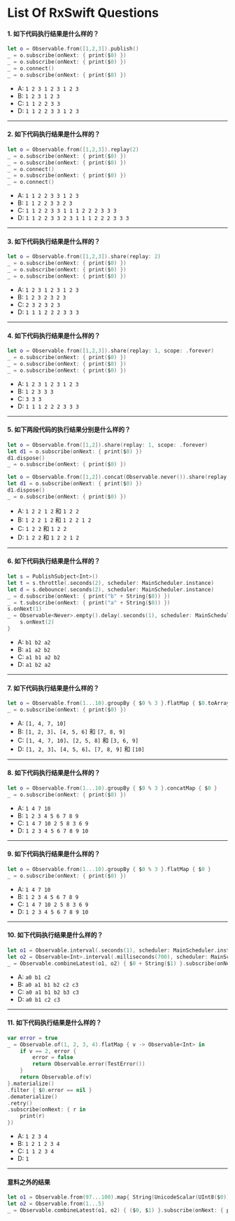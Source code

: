 # List Of RxSwift Questions



#### 1. 如下代码执行结果是什么样的？
```swift
let o = Observable.from([1,2,3]).publish()
_ = o.subscribe(onNext: { print($0) })
_ = o.subscribe(onNext: { print($0) })
_ = o.connect()
_ = o.subscribe(onNext: { print($0) })
```

- A: `1 2 3 1 2 3 1 2 3`
- B: `1 2 3 1 2 3`
- C: `1 1 2 2 3 3`
- D: `1 1 2 2 3 3 1 2 3`

----

#### 2. 如下代码执行结果是什么样的？
```swift
let o = Observable.from([1,2,3]).replay(2)
_ = o.subscribe(onNext: { print($0) })
_ = o.subscribe(onNext: { print($0) })
_ = o.connect()
_ = o.subscribe(onNext: { print($0) })
_ = o.connect()
```

- A: `1 1 2 2 3 3 1 2 3`
- B: `1 1 2 2 3 3 2 3`
- C: `1 1 2 2 3 3 1 1 1 2 2 2 3 3 3`
- D: `1 1 2 2 3 3 2 3 1 1 1 2 2 2 3 3 3`

----

#### 3. 如下代码执行结果是什么样的？
```swift
let o = Observable.from([1,2,3]).share(replay: 2)
_ = o.subscribe(onNext: { print($0) })
_ = o.subscribe(onNext: { print($0) })
_ = o.subscribe(onNext: { print($0) })
```

- A: `1 2 3 1 2 3 1 2 3`
- B: `1 2 3 2 3 2 3`
- C: `2 3 2 3 2 3`
- D: `1 1 1 2 2 2 3 3 3`

----

#### 4. 如下代码执行结果是什么样的？
```swift
let o = Observable.from([1,2,3]).share(replay: 1, scope: .forever)
_ = o.subscribe(onNext: { print($0) })
_ = o.subscribe(onNext: { print($0) })
_ = o.subscribe(onNext: { print($0) })
```

- A: `1 2 3 1 2 3 1 2 3`
- B: `1 2 3 3 3`
- C: `3 3 3`
- D: `1 1 1 2 2 2 3 3 3`

----

#### 5. 如下两段代码的执行结果分别是什么样的？
```swift
let o = Observable.from([1,2]).share(replay: 1, scope: .forever)
let d1 = o.subscribe(onNext: { print($0) })
d1.dispose()
_ = o.subscribe(onNext: { print($0) })
```
```swift
let o = Observable.from([1,2]).concat(Observable.never()).share(replay: 1, scope: .forever)
let d1 = o.subscribe(onNext: { print($0) })
d1.dispose()
_ = o.subscribe(onNext: { print($0) })
```

- A: `1 2 2 1 2` 和 `1 2 2`
- B: `1 2 2 1 2` 和 `1 2 2 1 2`
- C: `1 2 2` 和 `1 2 2`
- D: `1 2 2` 和 `1 2 2 1 2`

----

#### 6. 如下代码执行结果是什么样的？
```swift
let s = PublishSubject<Int>()
let t = s.throttle(.seconds(2), scheduler: MainScheduler.instance)
let d = s.debounce(.seconds(2), scheduler: MainScheduler.instance)
_ = d.subscribe(onNext: { print("b" + String($0)) })
_ = t.subscribe(onNext: { print("a" + String($0)) })
s.onNext(1)
_ = Observable<Never>.empty().delay(.seconds(1), scheduler: MainScheduler.instance).subscribe {
    s.onNext(2)
}
```

- A: `b1 b2 a2`
- B: `a1 a2 b2`
- C: `a1 b1 a2 b2`
- D: `a1 b2 a2`

----

#### 7. 如下代码执行结果是什么样的？
```swift
let o = Observable.from(1...10).groupBy { $0 % 3 }.flatMap { $0.toArray() }
_ = o.subscribe(onNext: { print($0) })
```

- A: `[1, 4, 7, 10]`
- B: `[1, 2, 3]`、`[4, 5, 6]` 和 `[7, 8, 9]`
- C: `[1, 4, 7, 10]`、`[2, 5, 8]` 和 `[3, 6, 9]`
- D: `[1, 2, 3]`、`[4, 5, 6]`、`[7, 8, 9]` 和 `[10]`

----

#### 8. 如下代码执行结果是什么样的？
```swift
let o = Observable.from(1...10).groupBy { $0 % 3 }.concatMap { $0 }
_ = o.subscribe(onNext: { print($0) })
```

- A: `1 4 7 10`
- B: `1 2 3 4 5 6 7 8 9`
- C: `1 4 7 10 2 5 8 3 6 9`
- D: `1 2 3 4 5 6 7 8 9 10`

----

#### 9. 如下代码执行结果是什么样的？
```swift
let o = Observable.from(1...10).groupBy { $0 % 3 }.flatMap { $0 }
_ = o.subscribe(onNext: { print($0) })
```

- A: `1 4 7 10`
- B: `1 2 3 4 5 6 7 8 9`
- C: `1 4 7 10 2 5 8 3 6 9`
- D: `1 2 3 4 5 6 7 8 9 10`

----

#### 10. 如下代码执行结果是什么样的？
```swift
let o1 = Observable.interval(.seconds(1), scheduler: MainScheduler.instance).map{ String(UnicodeScalar(UInt8($0 + 97))) }.take(3)
let o2 = Observable<Int>.interval(.milliseconds(700), scheduler: MainScheduler.instance).take(4)
_ = Observable.combineLatest(o1, o2) { $0 + String($1) }.subscribe(onNext: { print($0) })
```

- A: `a0 b1 c2`
- B: `a0 a1 b1 b2 c2 c3`
- C: `a0 a1 b1 b2 b3 c3`
- D: `a0 b1 c2 c3`

----

#### 11. 如下代码执行结果是什么样的？
```swift
var error = true
_ = Observable.of(1, 2, 3, 4).flatMap { v -> Observable<Int> in
    if v == 2, error {
        error = false
        return Observable.error(TestError())
    }
    return Observable.of(v)
}.materialize()
.filter { $0.error == nil }
.dematerialize()
.retry()
.subscribe(onNext: { r in
    print(r)
})
```

- A: `1 2 3 4`
- B: `1 2 1 2 3 4`
- C: `1 1 2 3 4`
- D: `1`

----

#### 意料之外的结果
```swift
let o1 = Observable.from(97...100).map{ String(UnicodeScalar(UInt8($0))) }
let o2 = Observable.from(1...5)
_ = Observable.combineLatest(o1, o2) { ($0, $1) }.subscribe(onNext: { print($0) })
```